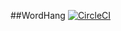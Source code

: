 ##WordHang
[![CircleCI](https://circleci.com/gh/ES3Team/wordhang/tree/master.svg?style=svg)](https://circleci.com/gh/ES3Team/wordhang/tree/master)


